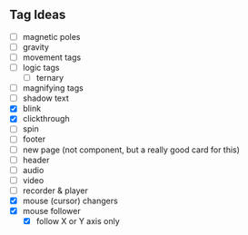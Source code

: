 ## Tag Ideas

- [ ] magnetic poles
- [ ] gravity
- [ ] movement tags
- [ ] logic tags
  - [ ] ternary
- [ ] magnifying tags
- [ ] shadow text
- [x] blink
- [x] clickthrough
- [ ] spin
- [ ] footer
- [ ] new page (not component, but a really good card for this)
- [ ] header
- [ ] audio
- [ ] video
- [ ] recorder & player
- [x] mouse (cursor) changers
- [x] mouse follower
  - [x] follow X or Y axis only
